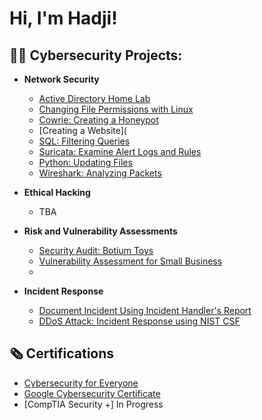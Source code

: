 <h1>Hi, I'm Hadji! 

<h2>👨‍💻 Cybersecurity Projects:</h2>

- <b>Network Security </b>
  - [Active Directory Home Lab](https://github.com/joshmadakor1/Algorithms-Practice)
  - [Changing File Permissions with Linux](https://github.com/yonocruzhj/Changing-File-Permissions.git)
  - [Cowrie: Creating a Honeypot](https://github.com/yonocruzhj/honeypot.git)
  - [Creating a Website](
  - [SQL: Filtering Queries](https://github.com/yonocruzhj/Filtering-SQL-Queries.git)
  - [Suricata: Examine Alert Logs and Rules](https://github.com/yonocruzhj/Suricata.git)
  - [Python: Updating Files](https://github.com/yonocruzhj/Python.git)
  - [Wireshark: Analyzing Packets](https://github.com/yonocruzhj/Wireshark.git)
 
- <b>Ethical Hacking</b>
  - TBA
  
- <b>Risk and Vulnerability Assessments</b>
  - [Security Audit: Botium Toys](https://github.com/yonocruzhj/Botium-Toys-Security-Audit)
  - [Vulnerability Assessment for Small Business](https://github.com/yonocruzhj/Vulnerability-Assessment-Report.git)
  - 
- <b> Incident Response </b>
  - [Document Incident Using Incident Handler's Report](https://github.com/yonocruzhj/Document-Incident-Handler-Report.git)
  - [DDoS Attack: Incident Response using NIST CSF](https://github.com/yonocruzhj/NIST-CSF-Incident-Response.git)
  
<h2>🗞️ Certifications</h2>

- [Cybersecurity for Everyone](https://www.coursera.org/account/accomplishments/verify/GAHGAS6XBB7T?utm_source=link&utm_medium=certificate&utm_content=cert_image&utm_campaign=sharing_cta&utm_product=course)
- [Google Cybersecurity Certificate](https://www.credly.com/badges/fde7e2cd-2f7f-4d6a-9d93-ae4000e06292/linked_in_profile) 
- [CompTIA Security +] In Progress



